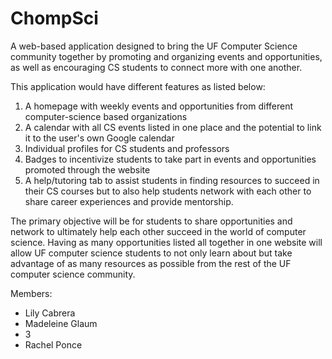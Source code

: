 # ChompSci
A web-based application designed to bring the UF Computer Science community together by promoting and organizing events and opportunities, as well as encouraging CS students to connect more with one another. 

This application would have different features as listed below:

1. A homepage with weekly events and opportunities from different computer-science based organizations
2. A calendar with all CS events listed in one place and the potential to link it to the user's own Google calendar
3. Individual profiles for CS students and professors
4. Badges to incentivize students to take part in events and opportunities promoted through the website
5. A help/tutoring tab to assist students in finding resources to succeed in their CS courses but to also help students network with each other to share career experiences and provide mentorship.

The primary objective will be for students to share opportunities and network to ultimately help each other succeed in the world of computer science. Having as many opportunities listed all together in one website will allow UF computer science students to not only learn about but take advantage of as many resources as possible from the rest of the UF computer science community.

Members:
* Lily Cabrera
* Madeleine Glaum
* 3
* Rachel Ponce
